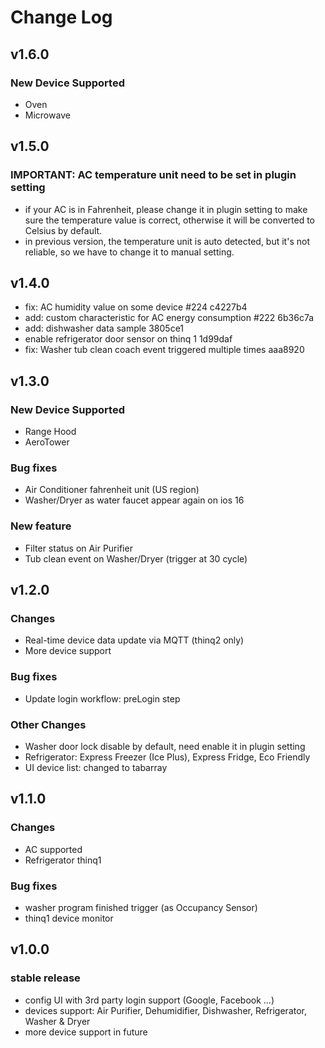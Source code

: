 # Change Log

## v1.6.0

### New Device Supported

* Oven
* Microwave

## v1.5.0

### IMPORTANT: AC temperature unit need to be set in plugin setting
- if your AC is in Fahrenheit, please change it in plugin setting to make sure the temperature value is correct, otherwise it will be converted to Celsius by default.
- in previous version, the temperature unit is auto detected, but it's not reliable, so we have to change it to manual setting.

## v1.4.0

- fix: AC humidity value on some device #224  c4227b4
- add: custom characteristic for AC energy consumption #222  6b36c7a
- add: dishwasher data sample  3805ce1
- enable refrigerator door sensor on thinq 1  1d99daf
- fix: Washer tub clean coach event triggered multiple times  aaa8920

## v1.3.0

### New Device Supported

* Range Hood
* AeroTower

### Bug fixes

* Air Conditioner fahrenheit unit (US region)
* Washer/Dryer as water faucet appear again on ios 16

### New feature

* Filter status on Air Purifier
* Tub clean event on Washer/Dryer (trigger at 30 cycle)

## v1.2.0

### Changes

* Real-time device data update via MQTT (thinq2 only)
* More device support

### Bug fixes

* Update login workflow: preLogin step

### Other Changes

* Washer door lock disable by default, need enable it in plugin setting
* Refrigerator: Express Freezer (Ice Plus), Express Fridge, Eco Friendly
* UI device list: changed to tabarray

## v1.1.0

### Changes

* AC supported
* Refrigerator thinq1

### Bug fixes

* washer program finished trigger (as Occupancy Sensor)
* thinq1 device monitor

## v1.0.0

### stable release

* config UI with 3rd party login support (Google, Facebook ...)
* devices support: Air Purifier, Dehumidifier, Dishwasher, Refrigerator, Washer & Dryer
* more device support in future
